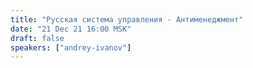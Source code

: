 ```yaml
---
title: "Русская система управления - Антименеджмент"
date: "21 Dec 21 16:00 MSK"
draft: false
speakers: ["andrey-ivanov"]
---
```

